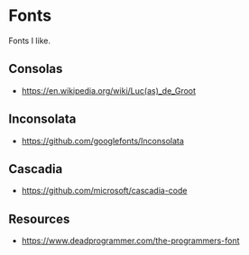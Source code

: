 # Fonts
Fonts I like.


## Consolas
- <https://en.wikipedia.org/wiki/Luc(as)_de_Groot>

## Inconsolata
- <https://github.com/googlefonts/Inconsolata>

## Cascadia
- <https://github.com/microsoft/cascadia-code>





## Resources
- <https://www.deadprogrammer.com/the-programmers-font>